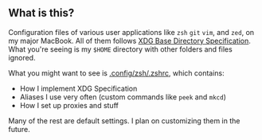 ## What is this?

Configuration files of various user applications like `zsh` `git` `vim`, and `zed`, on my major MacBook. All of them follows [XDG Base Directory Specification](https://wiki.archlinux.org/title/XDG_Base_Directory). What you're seeing is my `$HOME` directory with other folders and files ignored.

What you might want to see is [.config/zsh/.zshrc](/BigCoke233/dotfiles/blob/master/.config/zsh/.zshrc), which contains:

- How I implement XDG Specification
- Aliases I use very often (custom commands like `peek` and `mkcd`)
- How I set up proxies and stuff

Many of the rest are default settings. I plan on customizing them in the future.
